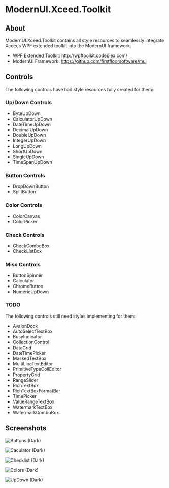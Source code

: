 # ModernUI.Xceed.Toolkit

## About

ModernUI.Xceed.Toolkit contains all style resources to seamlessly integrate Xceeds WPF extended toolkit into the ModernUI framework.

 * WPF Extended Toolkit: http://wpftoolkit.codeplex.com/
 * ModernUI Framework: https://github.com/firstfloorsoftware/mui

## Controls

The following controls have had style resources fully created for them:

### Up/Down Controls

 * ByteUpDown
 * CalculatorUpDown
 * DateTimeUpDown
 * DecimalUpDown
 * DoubleUpDown
 * IntegerUpDown
 * LongUpDown
 * ShortUpDown
 * SingleUpDown
 * TimeSpanUpDown
 
### Button Controls

 * DropDownButton
 * SplitButton

### Color Controls

 * ColorCanvas
 * ColorPicker
 
### Check Controls

 * CheckComboBox
 * CheckListBox
 
### Misc Controls

 * ButtonSpinner
 * Calculator
 * ChromeButton
 * NumericUpDown

### TODO

The following controls still need styles implementing for them:

 * AvalonDock
 * AutoSelectTextBox
 * BusyIndicator
 * CollectionControl
 * DataGrid
 * DateTimePicker
 * MaskedTextBox
 * MultiLineTextEditor
 * PrimitiveTypeCollEditor
 * PropertyGrid
 * RangeSlider
 * RichTextBox
 * RichTextBoxFormatBar
 * TimePicker
 * ValueRangeTextBox
 * WatermarkTextBox
 * WatermarkComboBox
 
## Screenshots

![Buttons (Dark)](https://raw.githubusercontent.com/samoatesgames/mui.extended.toolkit/master/Screenshots/Buttons-Dark.png "Buttons (Dark)")

![Caculator (Dark)](https://raw.githubusercontent.com/samoatesgames/mui.extended.toolkit/master/Screenshots/Caculator-Dark.png "Caculator (Dark)")

![Checklist (Dark)](https://raw.githubusercontent.com/samoatesgames/mui.extended.toolkit/master/Screenshots/Checklist-Dark.png "Checklist (Dark)")

![Colors (Dark)](https://raw.githubusercontent.com/samoatesgames/mui.extended.toolkit/master/Screenshots/Colors-Back.png "Colors (Dark)")

![UpDown (Dark)](https://raw.githubusercontent.com/samoatesgames/mui.extended.toolkit/master/Screenshots/UpDown-Dark.png "UpDown (Dark)")
